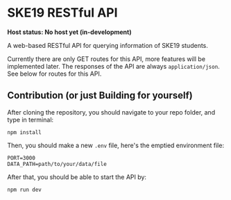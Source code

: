 # SKE19 RESTful API
**Host status: No host yet (in-development)**

A web-based RESTful API for querying information of SKE19 students.

Currently there are only GET routes for this API, more features will be implemented later. The responses of the API are always `application/json`. See below for routes for this API.

## Contribution (or just Building for yourself)
After cloning the repository, you should navigate to your repo folder, and type in terminal:

```
npm install
```

Then, you should make a new `.env` file, here's the emptied environment file:

```
PORT=3000
DATA_PATH=path/to/your/data/file
```

After that, you should be able to start the API by:

```
npm run dev
```
